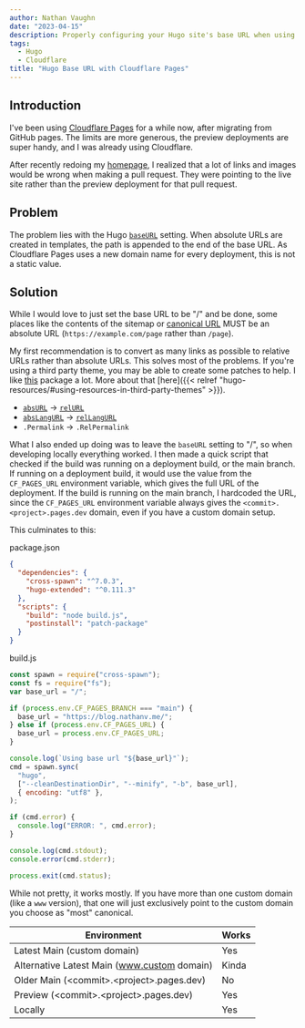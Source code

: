 ```yaml
---
author: Nathan Vaughn
date: "2023-04-15"
description: Properly configuring your Hugo site's base URL when using Cloudflare Pages.
tags:
  - Hugo
  - Cloudflare
title: "Hugo Base URL with Cloudflare Pages"
---
```


## Introduction

I've been using [Cloudflare Pages](https://pages.cloudflare.com/) for a while now,
after migrating from GitHub pages. The limits are more generous, the preview
deployments are super handy, and I was already using Cloudflare.

After recently redoing my [homepage](https://nathanv.me), I realized that a lot of
links and images would be wrong when making a pull request.
They were pointing to the live site rather than the preview deployment for that pull
request.

## Problem

The problem lies with the Hugo
[`baseURL`](https://gohugo.io/getting-started/configuration/#baseurl) setting.
When absolute URLs are created in templates, the path is appended to the end
of the base URL. As Cloudflare Pages uses a new domain name for every deployment,
this is not a static value.

## Solution

While I would love to just set the base URL to be "/" and be done,
some places like the contents of the sitemap or
[canonical URL](https://developers.google.com/search/docs/crawling-indexing/consolidate-duplicate-urls)
MUST be an absolute URL (`https://example.com/page` rather than `/page`).

My first recommendation is to convert as many links as possible to relative URLs
rather than absolute URLs. This solves most of the problems. If you're using
a third party theme, you may be able to create some patches to help. I like
[this](https://www.npmjs.com/package/patch-package) package a lot. More about that
[here]({{< relref "hugo-resources/#using-resources-in-third-party-themes" >}}).

- [`absURL`](https://gohugo.io/functions/absurl/) -> [`relURL`](https://gohugo.io/functions/relurl/)
- [`absLangURL`](https://gohugo.io/functions/abslangurl/) -> [`relLangURL`](https://gohugo.io/functions/rellangurl/)
- `.Permalink` -> `.RelPermalink`

What I also ended up doing was to leave the `baseURL` setting to "/",
so when developing locally everything worked. I then made a quick script that
checked if the build was running on a deployment build, or the main branch.
If running on a deployment build, it would use the value from the `CF_PAGES_URL`
environment variable, which gives the full URL of the deployment. If the build
is running on the main branch, I hardcoded the URL, since the `CF_PAGES_URL`
environment variable always gives the `<commit>.<project>.pages.dev` domain, even if
you have a custom domain setup.

This culminates to this:

package.json

```json
{
  "dependencies": {
    "cross-spawn": "^7.0.3",
    "hugo-extended": "^0.111.3"
  },
  "scripts": {
    "build": "node build.js",
    "postinstall": "patch-package"
  }
}
```

build.js

```javascript
const spawn = require("cross-spawn");
const fs = require("fs");
var base_url = "/";

if (process.env.CF_PAGES_BRANCH === "main") {
  base_url = "https://blog.nathanv.me/";
} else if (process.env.CF_PAGES_URL) {
  base_url = process.env.CF_PAGES_URL;
}

console.log(`Using base url "${base_url}"`);
cmd = spawn.sync(
  "hugo",
  ["--cleanDestinationDir", "--minify", "-b", base_url],
  { encoding: "utf8" },
);

if (cmd.error) {
  console.log("ERROR: ", cmd.error);
}

console.log(cmd.stdout);
console.error(cmd.stderr);

process.exit(cmd.status);
```

While not pretty, it works mostly. If you have more than one custom domain
(like a `www` version), that one will just exclusively point to the custom domain
you choose as "most" canonical.

| Environment                                 | Works |
| ------------------------------------------- | ----- |
| Latest Main (custom domain)                 | Yes   |
| Alternative Latest Main (www.custom domain) | Kinda |
| Older Main (\<commit>.\<project>.pages.dev) | No    |
| Preview (\<commit>.\<project>.pages.dev)    | Yes   |
| Locally                                     | Yes   |
